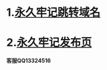 # 1.[**永久牢记跳转域名**](https://zuisucloud.live)  

# 2.[**永久牢记发布页**](https://github.com/hanxp-star/zuisucloud/blob/master/README.md)

**客服QQ13324516**
